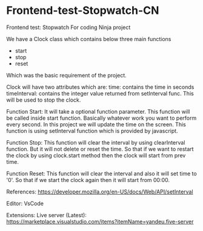 # Frontend-test-Stopwatch-CN
Frontend test: Stopwatch For coding Ninja project

We have a Clock class which contains below three main functions
- start
- stop
- reset

Which was the basic requirement of the project.

Clock will have two attributes which are:
time: contains the time in seconds
timeInterval: contains the integer value returned from setInterval func. This will be used to stop the clock.

Function Start:
It will take a optional function parameter. This function will be called inside start function. Basically whatever work you want to perform every second. In this project we will update the time on the screen.
This function is using setInterval function which is provided by javascript.

Function Stop:
This function will clear the interval by using clearInterval function. But it will not delete or reset the time. So that if we want to restart the clock by using clock.start method then the clock will start from prev time.

Function Reset:
This function will clear the interval and also it will set time to '0'. So that if we start the clock again then it will start from 00:00.


References:
https://developer.mozilla.org/en-US/docs/Web/API/setInterval

Editor:
VsCode

Extensions:
Live server (Latest): https://marketplace.visualstudio.com/items?itemName=yandeu.five-server